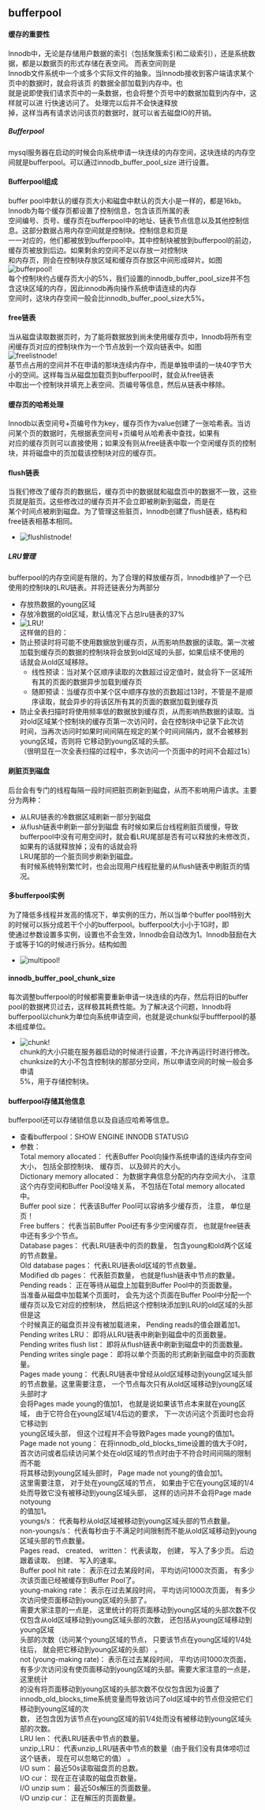 ## bufferpool  

#### 缓存的重要性
Innodb中，无论是存储用户数据的索引（包括聚簇索引和二级索引），还是系统数据，都是以数据页的形式存储在表空间。  而表空间则是  
Innodb文件系统中一个或多个实际文件的抽象。当Innodb接收到客户端请求某个页中的数据时，就会将该页  的数据全部加载到内存中。也  
就是说即使我们请求页中的一条数据，也会将整个页号中的数据加载到内存中，这样就可以进  行快速访问了。 处理完以后并不会快速释放  
掉，这样当再有请求访问该页的数据时，就可以省去磁盘IO的开销。    

##### Bufferpool
mysql服务器在启动的时候会向系统申请一块连续的内存空间，这块连续的内存空间就是bufferpool。可以通过innodb_buffer_pool_size
进行设置。  

#### Bufferpool组成  
buffer pool中默认的缓存页大小和磁盘中默认的页大小是一样的，都是16kb。Innodb为每个缓存页都设置了控制信息，包含该页所属的表  
空间编号、页号、缓存页在bufferpool中的地址、链表节点信息以及其他控制信息。这部分数据占用内存空间就是控制块。控制信息和页是  
一一对应的，他们都被放到bufferpool中。其中控制块被放到bufferpool的前边，缓存页被放到后边。如果剩余的空间不足以存放一对控制块  
和内存页，则会在控制块存放区域和缓存页存放区中间形成碎片。如图    
![bufferpool!](./pic/bufferpool.png "bufferpool")    
每个控制块约占缓存页大小的5%，我们设置的innodb_buffer_pool_size并不包含这块区域的内存，因此innodb再向操作系统申请连续的内存  
空间时，这块内存空间一般会比innodb_buffer_pool_size大5%。  

#### free链表
当从磁盘读取数据页时，为了能将数据放到尚未使用缓存页中，Innodb将所有空闲缓存页对应的控制块作为一个节点放到一个双向链表中。如图   
![freelistnode!](./pic/freelistnode.png "free链表")  
基节点占用的空间并不在申请的那块连续内存中，而是单独申请的一块40字节大小的空间。这样每当从磁盘加载页到bufferpool时，就会从free链表  
中取出一个控制块并填充上表空间、页编号等信息，然后从链表中移除。  

#### 缓存页的哈希处理  
Innodb以表空间号+页编号作为key，缓存页作为value创建了一张哈希表。当访问某个页的数据时，先根据表空间号+页编号从哈希表中查找，如果有  
对应的缓存页则可以直接使用；如果没有则从free链表中取一个空闲缓存页的控制块，并将磁盘中的页加载该控制块对应的缓存页。  

#### flush链表  
当我们修改了缓存页的数据后，缓存页中的数据就和磁盘页中的数据不一致，这些页就是脏页。这些修改过的缓存页并不会立即被刷新到磁盘，而是在  
某个时间点被刷到磁盘。为了管理这些脏页，Innodb创建了flush链表，结构和free链表相基本相同。   
- ![flushlistnode!](./pic/flushlistnode.png "flsuh链表")  

##### LRU管理
bufferpool的内存空间是有限的，为了合理的释放缓存页，Innodb维护了一个已使用的控制块的LRU链表。并将还链表分为两部分  
- 存放热数据的young区域  
- 存放冷数据的old区域，默认情况下占总lru链表的37%    
- ![LRU!](./pic/lrulistnode.png "LRU链表")  
这样做的目的：  
- 防止预读时将可能不使用数据放到缓存页，从而影响热数据的读取。第一次被加载到缓存页的数据的控制块将会放到old区域的头部，如果后续不使用的  
话就会从old区域移除。  
    - 线性预读：当对某个区顺序读取的次数超过设定值时，就会将下一区域所有其的页面的数据异步加载到缓存页  
    - 随即预读：当缓存页中某个区中顺序存放的页数超过13时，不管是不是顺序读取，就会异步的将该区所有其的页面的数据加载到缓存页    
- 防止全表扫描时将使用频率低的数据放到缓存页，从而影响热数据的读取。当对old区域某个控制块的缓存页第一次访问时，会在控制块中记录下此次访  
时间，当再次访问时如果时间间隔在规定的某个时间间隔内，就不会被移到young区域，否则将 它移动到young区域的头部。  
（很明显在一次全表扫描的过程中，多次访问一个页面中的时间不会超过1s）  

#### 刷脏页到磁盘
后台会有专门的线程每隔一段时间把脏页刷新到磁盘，从而不影响用户请求。主要分为两种：  
- 从LRU链表的冷数据区域刷新一部分到磁盘  
- 从flush链表中刷新一部分到磁盘
有时候如果后台线程刷脏页缓慢，导致bufferpool中没有可用空间时，就会看LRU尾部是否有可以释放的未修改页，如果有的话就释放掉；没有的话就会将  
LRU尾部的一个脏页同步刷新到磁盘。  
有时候系统特别繁忙时，也会出现用户线程批量的从flush链表中刷脏页的情况。


#### 多bufferpool实例  
为了降低多线程并发高的情况下，单实例的压力，所以当单个buffer pool特别大的时候可以拆分成若干个小的bufferpool。bufferpool大小小于1G时，即  
使通过参数设置多实例，设置也不会生效，Innodb会自动改为1。Innodb鼓励在大于或等于1G的时候进行拆分。结构如图  
- ![multipool!](./pic/mutipool.png "多实例")   

####  innodb_buffer_pool_chunk_size  
每次调整bufferpool的时候都需要重新申请一块连续的内存，然后将旧的buffer pool的数据拷贝过去，这样极其耗费性能。为了解决这个问题，Innodb将  
bufferpool以chunk为单位向系统申请空间，也就是说chunk似乎buffferpool的基本组成单位。 
- ![chunk!](./pic/chunk.png "chunk")   
chunk的大小只能在服务器启动的时候进行设置，不允许再运行时进行修改。chunksize的大小不包含控制块的那部分空间，所以申请空间的时候一般会多申请  
5%，用于存储控制块。  

#### bufferpool存储其他信息  
bufferpool还可以存储锁信息以及自适应哈希等信息。  
- 查看bufferpool：SHOW ENGINE INNODB STATUS\G  
- 参数：  
Total memory allocated： 代表Buffer Pool向操作系统申请的连续内存空间大小， 包括全部控制块、 缓存页、 以及碎片的大小。  
Dictionary memory allocated： 为数据字典信息分配的内存空间大小， 注意这个内存空间和Buffer Pool没啥关系， 不包括在Total memory allocated中。  
Buffer pool size： 代表该Buffer Pool可以容纳多少缓存页， 注意， 单位是页！  
Free buffers： 代表当前Buffer Pool还有多少空闲缓存页， 也就是free链表中还有多少个节点。  
Database pages： 代表LRU链表中的页的数量， 包含young和old两个区域的节点数量。  
Old database pages： 代表LRU链表old区域的节点数量。  
Modified db pages： 代表脏页数量， 也就是flush链表中节点的数量。  
Pending reads： 正在等待从磁盘上加载到Buffer Pool中的页面数量。  
当准备从磁盘中加载某个页面时， 会先为这个页面在Buffer Pool中分配一个缓存页以及它对应的控制块， 然后把这个控制块添加到LRU的old区域的头部但是这  
个时候真正的磁盘页并没有被加载进来， Pending reads的值会跟着加1。    
Pending writes LRU： 即将从LRU链表中刷新到磁盘中的页面数量。    
Pending writes flush list： 即将从flush链表中刷新到磁盘中的页面数量。    
Pending writes single page： 即将以单个页面的形式刷新到磁盘中的页面数量。    
Pages made young： 代表LRU链表中曾经从old区域移动到young区域头部的节点数量。这里需要注意， 一个节点每次只有从old区域移动到young区域头部时才  
会将Pages made young的值加1， 也就是说如果该节点本来就在young区域， 由于它符合在young区域1/4后边的要求， 下一次访问这个页面时也会将它移动到  
young区域头部， 但这个过程并不会导致Pages made young的值加1。
Page made not young： 在将innodb_old_blocks_time设置的值大于0时， 首次访问或者后续访问某个处在old区域的节点时由于不符合时间间隔的限制而不能  
将其移动到young区域头部时， Page made not young的值会加1。  
这里需要注意， 对于处在young区域的节点， 如果由于它在young区域的1/4处而导致它没有被移动到young区域头部， 这样的访问并不会将Page made notyoung  
的值加1。    
youngs/s： 代表每秒从old区域被移动到young区域头部的节点数量。  
non-youngs/s： 代表每秒由于不满足时间限制而不能从old区域移动到young区域头部的节点数量。    
Pages read、 created、 written： 代表读取， 创建， 写入了多少页。 后边跟着读取、 创建、 写入的速率。    
Buffer pool hit rate： 表示在过去某段时间， 平均访问1000次页面， 有多少次该页面已经被缓存到Buffer Pool了。    
young-making rate： 表示在过去某段时间， 平均访问1000次页面， 有多少次访问使页面移动到young区域的头部了。    
需要大家注意的一点是， 这里统计的将页面移动到young区域的头部次数不仅仅包含从old区域移动到young区域头部的次数， 还包括从young区域移动到young区域  
头部的次数（访问某个young区域的节点， 只要该节点在young区域的1/4处往后， 就会把它移动到young区域的头部） 。  
not (young-making rate)： 表示在过去某段时间， 平均访问1000次页面， 有多少次访问没有使页面移动到young区域的头部。需要大家注意的一点是，这里统计  
的没有将页面移动到young区域的头部次数不仅仅包含因为设置了innodb_old_blocks_time系统变量而导致访问了old区域中的节点但没把它们移动到young区域的次  
数， 还包含因为该节点在young区域的前1/4处而没有被移动到young区域头部的次数。  
LRU len： 代表LRU链表中节点的数量。  
unzip_LRU： 代表unzip_LRU链表中节点的数量（由于我们没有具体唠叨过这个链表， 现在可以忽略它的值） 。  
I/O sum： 最近50s读取磁盘页的总数。  
I/O cur： 现在正在读取的磁盘页数量。  
I/O unzip sum： 最近50s解压的页面数量。  
I/O unzip cur： 正在解压的页面数量。  
